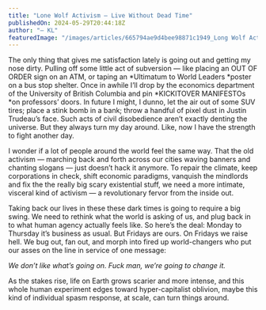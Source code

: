 ```yaml
---
title: "Lone Wolf Activism — Live Without Dead Time"
publishedOn: 2024-05-29T20:44:18Z
author: "— KL"
featuredImage: "/images/articles/665794ae9d4bee98871c1949_Long Wolf Activisim.jpg"
---
```


The only thing that gives me satisfaction lately is going out and getting my nose dirty. Pulling off some little act of subversion — like placing an OUT OF ORDER sign on an ATM, or taping an *Ultimatum to World Leaders *poster on a bus stop shelter. Once in awhile I’ll drop	by the economics department of the University of British Columbia and pin *KICKITOVER MANIFESTOs *on professors’ doors. In future I might, I dunno, let the air out of some SUV tires; place a stink bomb in a bank; throw a handful of pixel dust in Justin Trudeau’s face. Such acts of civil disobedience aren’t exactly denting the universe. But they always turn my day around. Like, now I have the strength to fight another day.

I wonder if a lot of people around the world feel the same way. That the old activism — marching back and forth across our cities waving banners and chanting slogans — just doesn’t hack it anymore. To repair the climate, keep corporations in check, shift economic paradigms, vanquish the mindlords and fix the the really big scary existential stuff, we need a more intimate, visceral kind of activism — a revolutionary fervor from the inside out.

Taking back our lives in these these dark times is going to require a big swing. We need to rethink what the world is asking of us, and plug back in to what human agency actually feels like. So here’s the deal: Monday to Thursday it’s business as usual. But Fridays are ours. On Fridays we raise hell. We bug out, fan out, and morph into fired up world-changers who put our asses on the line in service of one message:

*We don’t like what’s going on. Fuck man, we’re going to change it.*

As the stakes rise, life on Earth grows scarier and more intense, and this whole human experiment edges toward hyper-capitalist oblivion, maybe this kind of individual spasm response, at scale, can turn things around.